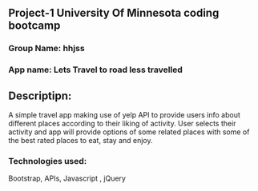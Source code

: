 
## Project-1 University Of Minnesota coding bootcamp


### Group Name: hhjss


### App name: Lets Travel to road less travelled


## Descriptipn:
A simple travel app making use of yelp API to provide users info about different places according to their liking of activity.
User selects their activity and app will provide options of some related places with some of the best rated places to eat, stay and enjoy.


### Technologies used:
 Bootstrap, APIs, Javascript , jQuery
 
